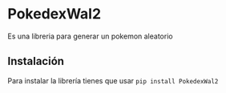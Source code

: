 # PokedexWal2
Es una libreria para generar un pokemon aleatorio
## Instalación
Para instalar la librería tienes que usar `pip install PokedexWal2`